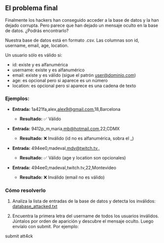 ## El problema final

Finalmente los hackers han conseguido acceder a la base de datos y la han dejado corrupta. Pero parece que han dejado un mensaje oculto en la base de datos. ¿Podrás encontrarlo?

Nuestra base de datos está en formato .csv. Las columnas son id, username, email, age, location.

Un usuario sólo es válido si:

- id: existe y es alfanumérica
- username: existe y es alfanumérico
- email: existe y es válido (sigue el patrón user@dominio.com)
- age: es opcional pero si aparece es un número
- location: es opcional pero si aparece es una cadena de texto

### Ejemplos:

- **Entrada:** 1a421fa,alex,alex9@gmail.com,18,Barcelona
  - **Resultado:** ✅ Válido

- **Entrada:** 9412p_m,maria,mb@hotmail.com,22,CDMX
  - **Resultado:** ❌ Inválido (id no es alfanumérica, sobra el _)

- **Entrada:** 494ee0,madeval,mdv@twitch.tv,,
  - **Resultado:** ✅ Válido (age y location son opcionales)

- **Entrada:** 494ee0,madeval,twitch.tv,22,Montevideo
  - **Resultado:** ❌ Inválido (email no es válido)

### Cómo resolverlo

1. Analiza la lista de entradas de la base de datos y detecta los inválidos: [database_attacked.txt](https://codember.dev/data/database_attacked.txt)
   
2. Encuentra la primera letra del username de todos los usuarios inválidos. Júntalos por orden de aparición y descubre el mensaje oculto. Luego envíalo con submit. Por ejemplo:

submit att4ck
